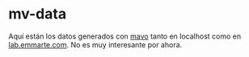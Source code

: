 # mv-data

Aquí están los datos generados con [mavo](http://mavo.io) tanto en localhost como en [lab.emmarte.com](http://lab.emmarte.com). No es muy interesante por ahora.
